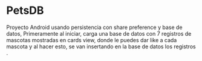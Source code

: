 # PetsDB
Proyecto Android usando persistencia con share preference y base de datos,
Primeramente al iniciar, carga una base de datos con 7 registros de mascotas mostradas en cards view, donde le puedes dar like a cada mascota
y al hacer esto, se van insertando en la base de datos los registros .
